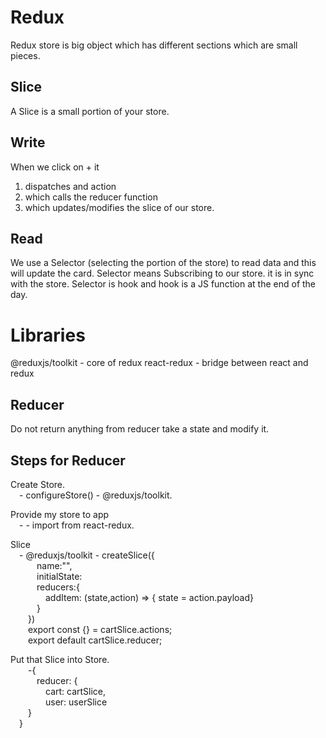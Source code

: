 # Redux
Redux store is big object which has different sections which are small pieces.

## Slice
A Slice is a small portion of your store.

## Write
When we click on + it 
1.  dispatches and action 
2.  which calls the reducer function 
3.  which updates/modifies the slice of our store.

## Read
We use a Selector (selecting the portion of the store) to read data and this will update the card.
Selector means Subscribing to our store. it is in sync with the store.
Selector is hook and hook is a JS function at the end of the day.

# Libraries

@reduxjs/toolkit - core of redux
react-redux - bridge between react and redux

## Reducer

Do not return anything from reducer take a state and modify it.


## Steps for Reducer
Create Store.  
&emsp;-   configureStore() - @reduxjs/toolkit.  

Provide my store to app  
&emsp;-   <Provider store = {store}> - import from react-redux.

Slice  
&emsp;- @reduxjs/toolkit -   createSlice({  
&emsp;&emsp;&emsp;name:"",  
&emsp;&emsp;&emsp;initialState:  
&emsp;&emsp;&emsp;reducers:{  
&emsp;&emsp;&emsp;&emsp;addItem: (state,action) => { state = action.payload}  
&emsp;&emsp;&emsp;}  
&emsp;&emsp;})  
&emsp;&emsp;export const {} = cartSlice.actions;  
&emsp;&emsp;export default cartSlice.reducer;    

Put that Slice into Store.  
&emsp;&emsp;-{  
&emsp;&emsp;&emsp;reducer: {  
&emsp;&emsp;&emsp;&emsp;cart: cartSlice,  
&emsp;&emsp;&emsp;&emsp;user: userSlice  
&emsp;&emsp;}  
&emsp;}  